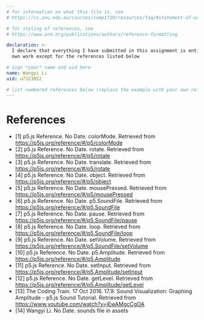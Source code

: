 ```yaml
---
# for information on what this file is, see
# https://cs.anu.edu.au/courses/comp1720/resources/faq/#statement-of-originality

# for styling of references, see
# https://www.acm.org/publications/authors/reference-formatting

declaration: >-
  I declare that everything I have submitted in this assignment is entirely my
  own work except for the references listed below

# sign *your* name and uid here
name: Wangyi Li
uid: u7323052

# list numbered references below (replace the example with your own references) 
---
```

# References
- [1] p5.js Reference. No Date. colorMode. Retrieved from https://p5js.org/reference/#/p5/colorMode
- [2] p5.js Reference. No Date. rotate. Retrieved from https://p5js.org/reference/#/p5/rotate
- [3] p5.js Reference. No Date. translate. Retrieved from https://p5js.org/reference/#/p5/rotate
- [4] p5.js Reference. No Date. object. Retrieved from https://p5js.org/reference/#/p5/object
- [5] p5.js Reference. No Date. mousePressed. Retrieved from https://p5js.org/reference/#/p5/mousePressed
- [6] p5.js Reference. No Date. p5.SoundFile. Retrieved from https://p5js.org/reference/#/p5.SoundFile
- [7] p5.js Reference. No Date. pause. Retrieved from https://p5js.org/reference/#/p5.SoundFile/pause
- [8] p5.js Reference. No Date. loop. Retrieved from https://p5js.org/reference/#/p5.SoundFile/loop
- [9] p5.js Reference. No Date. setVolume. Retrieved from https://p5js.org/reference/#/p5.SoundFile/setVolume
- [10] p5.js Reference. No Date. p5.Amplitude. Retrieved from https://p5js.org/reference/#/p5.Amplitude
- [11] p5.js Reference. No Date. setInput. Retrieved from https://p5js.org/reference/#/p5.Amplitude/setInput
- [12] p5.js Reference. No Date. getLevel. Retrieved from https://p5js.org/reference/#/p5.Amplitude/getLevel
- [13] The Coding Train. 17 Oct 2016. 17.9: Sound Visualization: Graphing Amplitude - p5.js Sound Tutorial. Retrieved from https://www.youtube.com/watch?v=jEwAMgcCgOA
- [14] Wangyi Li. No Date. sounds file in assets

